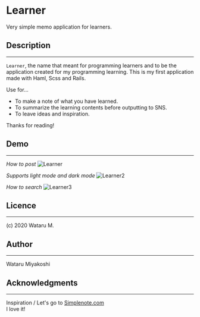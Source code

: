 # Learner

Very simple memo application for learners.

## Description
---
`Learner`, the name that meant for programming learners and to be the application created for my programming learning.
This is my first application made with Haml, Scss and Rails.

Use for...  
* To make a note of what you have learned.
* To summarize the learning contents before outputting to SNS.
* To leave ideas and inspiration.

Thanks for reading!
## Demo
---
*How to post*
![Learner](https://user-images.githubusercontent.com/67892455/89055475-65d0ec00-d395-11ea-929c-1d2280153df5.gif)


*Supports light mode and dark mode*
![Learner2](https://user-images.githubusercontent.com/67892455/89055489-6c5f6380-d395-11ea-99f6-9b2981d4b0b5.gif)

*How to search*
![Learner3](https://user-images.githubusercontent.com/67892455/89055512-75503500-d395-11ea-8b9a-fc48c86054c1.gif)
## Licence
---
(c) 2020 Wataru M.
## Author
---
Wataru Miyakoshi
## Acknowledgments
---
Inspiration / Let's go to [Simplenote.com](https://simplenote.com/)  
I love it!